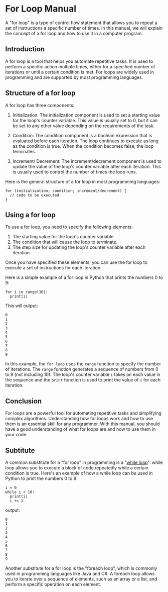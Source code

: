 # For Loop Manual

A "for loop" is a type of control flow statement that allows you to repeat a set of instructions a specific number of times. In this manual, we will explain the concept of a for loop and how to use it in a computer program.

## Introduction

A for loop is a tool that helps you automate repetitive tasks. It is used to perform a specific action multiple times, either for a specified number of iterations or until a certain condition is met. For loops are widely used in programming and are supported by most programming languages.

## Structure of a for loop

A for loop has three components:

1. Initialization: The initialization component is used to set a starting value for the loop's counter variable. This value is usually set to 0, but it can be set to any other value depending on the requirements of the task.

2. Condition: The condition component is a boolean expression that is evaluated before each iteration. The loop continues to execute as long as the condition is true. When the condition becomes false, the loop terminates.

3. Increment/ Decrement: The increment/decrement component is used to update the value of the loop's counter variable after each iteration. This is usually used to control the number of times the loop runs.

Here is the general structure of a for loop in most programming languages:

```
for (initialization; condition; increment/decrement) {
  // code to be executed
}

```

## Using a for loop
To use a for loop, you need to specify the following elements:

1. The starting value for the loop's counter variable.
2. The condition that will cause the loop to terminate.
3. The step size for updating the loop's counter variable after each iteration.

Once you have specified these elements, you can use the for loop to execute a set of instructions for each iteration.

Here is a simple example of a for loop in Python that prints the numbers 0 to 9:
```
for i in range(10):
  print(i)
```

This will output:

```
0
1
2
3
4
5
6
7
8
9
```

In this example, the `for loop` uses the `range` function to specify the number of iterations. The `range` function generates a sequence of numbers from 0 to 9 (not including 10). The loop's counter variable `i` takes on each value in the sequence and the `print` function is used to print the value of `i` for each iteration.


## Conclusion
For loops are a powerful tool for automating repetitive tasks and simplifying complex algorithms. Understanding how for loops work and how to use them is an essential skill for any programmer. With this manual, you should have a good understanding of what for loops are and how to use them in your code.

## Subtitute
A common substitute for a "for loop" in programming is a "[while loop](./while_loop.md)".  while loop allows you to execute a block of code repeatedly while a certain condition is true. Here's an example of how a while loop can be used in Python to print the numbers 0 to 9:
```
i = 0
while i < 10:
  print(i)
  i += 1
```
output:
```
0
1
2
3
4
5
6
7
8
9
```

Another substitute for a for loop is the "foreach loop", which is commonly used in programming languages like Java and C#. A foreach loop allows you to iterate over a sequence of elements, such as an array or a list, and perform a specific operation on each element.
